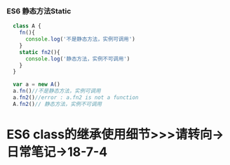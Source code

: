 ### ES6 静态方法Static
```javascript
  class A {
    fn(){
      console.log('不是静态方法，实例可调用')
    }
    static fn2(){
      console.log('静态方法，实例不可调用')
    }
  }

  var a = new A()
  a.fn()//不是静态方法，实例可调用
  a.fn2()//error : a.fn2 is not a function
  A.fn2()// 静态方法，实例不可调用
```
# ES6 class的继承使用细节>>>请转向->日常笔记->18-7-4